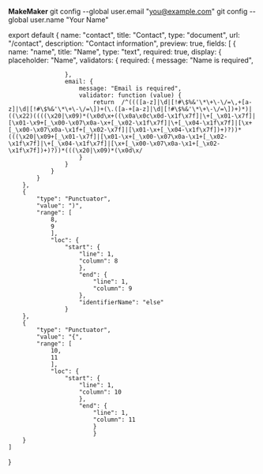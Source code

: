 **MakeMaker**
  git config --global user.email "you@example.com"
  git config --global user.name "Your Name"
  

export default {
    name: "contact",
    title: "Contact",
    type: "document",
    url: "/contact",
    description: "Contact information",
    preview: true,
    fields: [
        {
            name: "name",
            title: "Name",
            type: "text",
            required: true,
            display: {
                placeholder: "Name",
                validators: {
                    required: {
                        message: "Name is required",
                        
                    },
                    email: {
                        message: "Email is required",
                        validator: function (value) {
                            return  /^((([a-z]|\d|[!#\$%&'\*\+\-\/=\,+[a-z]|\d|[!#\$%&'\*\+\-\/=\])+(\.([a-+[a-z]|\d|[!#\$%&'\*\+\-\/=\])+)*)|((\x22)((((\x20|\x09)*(\x0d\x+((\x0a\x0c\x0d-\x1f\x7f]|\+[_\x01-\x7f]|[\x01-\x9+[_\x00-\x07\x0a-\x+[_\x02-\x1f\x7f]|\+[_\x04-\x1f\x7f]|[\x+[_\x00-\x07\x0a-\x1f+[_\x02-\x7f]|[\x01-\x+[_\x04-\x1f\x7f])+)?))*(((\x20|\x09+[_\x01-\x7f]|[\x01-\x+[_\x00-\x07\x0a-\x1+[_\x02-\x1f\x7f]|\+[_\x04-\x1f\x7f]|[\x+[_\x00-\x07\x0a-\x1+[_\x02-\x1f\x7f])+)?))*(((\x20|\x09)*(\x0d\x/
                        }
                    }
                }
            }
        },
        {
            "type": "Punctuator",
            "value": ")",
            "range": [
                8,
                9
                ],
                "loc": {
                    "start": {
                        "line": 1,
                        "column": 8
                        },
                        "end": {
                            "line": 1,
                            "column": 9
                        },
                        "identifierName": "else"
                    }
        },
        {
            "type": "Punctuator",
            "value": "{",
            "range": [
                10,
                11
                ],
                "loc": {
                    "start": {
                        "line": 1,
                        "column": 10
                        },
                        "end": {
                            "line": 1,
                            "column": 11
                            }
                            }
        }
    ]
}